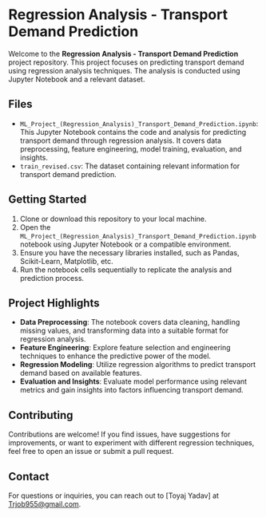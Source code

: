 # Regression Analysis - Transport Demand Prediction

Welcome to the **Regression Analysis - Transport Demand Prediction** project repository. This project focuses on predicting transport demand using regression analysis techniques. The analysis is conducted using Jupyter Notebook and a relevant dataset.

## Files

- `ML_Project_(Regression_Analysis)_Transport_Demand_Prediction.ipynb`: This Jupyter Notebook contains the code and analysis for predicting transport demand through regression analysis. It covers data preprocessing, feature engineering, model training, evaluation, and insights.
- `train_revised.csv`: The dataset containing relevant information for transport demand prediction.

## Getting Started

1. Clone or download this repository to your local machine.
2. Open the `ML_Project_(Regression_Analysis)_Transport_Demand_Prediction.ipynb` notebook using Jupyter Notebook or a compatible environment.
3. Ensure you have the necessary libraries installed, such as Pandas, Scikit-Learn, Matplotlib, etc.
4. Run the notebook cells sequentially to replicate the analysis and prediction process.

## Project Highlights

- **Data Preprocessing**: The notebook covers data cleaning, handling missing values, and transforming data into a suitable format for regression analysis.
- **Feature Engineering**: Explore feature selection and engineering techniques to enhance the predictive power of the model.
- **Regression Modeling**: Utilize regression algorithms to predict transport demand based on available features.
- **Evaluation and Insights**: Evaluate model performance using relevant metrics and gain insights into factors influencing transport demand.

## Contributing

Contributions are welcome! If you find issues, have suggestions for improvements, or want to experiment with different regression techniques, feel free to open an issue or submit a pull request.


## Contact

For questions or inquiries, you can reach out to [Toyaj Yadav] at [Trjob955@gmail.com](mailto:trjob955@gmail.com).


